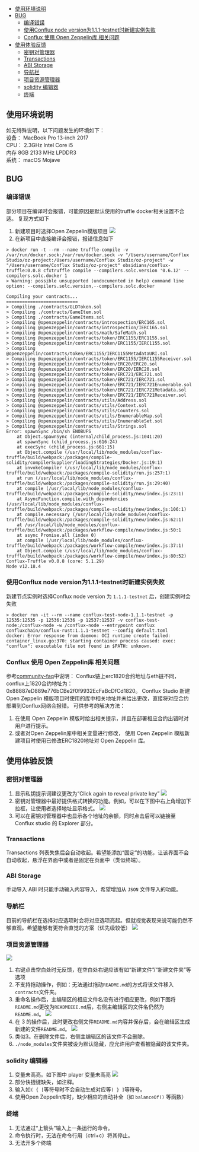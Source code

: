 - [使用环境说明](#使用环境说明)
- [BUG](#bug)
  - [编译错误](#编译错误)
  - [使用Conflux node version为1.1.1-testnet时新建实例失败](#使用conflux-node-version为111-testnet时新建实例失败)
  - [Conflux 使用 Open Zeppelin库 相关问题](#conflux-使用-open-zeppelin库-相关问题)
- [使用体验反馈](#使用体验反馈)
  - [密钥对管理器](#密钥对管理器)
  - [Transactions](#transactions)
  - [ABI Storage](#abi-storage)
  - [导航栏](#导航栏)
  - [项目资源管理器](#项目资源管理器)
  - [solidity 编辑器](#solidity-编辑器)
  - [终端](#终端)
## 使用环境说明
如无特殊说明，以下问题发生的环境如下：  
设备： MacBook Pro 13-inch 2017  
CPU： 2.3GHz Intel Core i5  
内存 8GB 2133 MHz LPDDR3  
系统： macOS Mojave  


## BUG
### 编译错误
部分项目在编译时会报错，可能原因是默认使用的truffle docker相关设置不合适。
复现方式如下
1. 新建项目时选择Open Zeppelin模版项目
    ![](2021-04-13-11-43-55.png)
2. 在新项目中直接编译会报错，报错信息如下
``` shell
> docker run -t --rm --name truffle-compile -v /var/run/docker.sock:/var/run/docker.sock -v "/Users/username/Conflux Studio/oz-project:/Users/username/Conflux Studio/oz-project" -w "/Users/username/Conflux Studio/oz-project" obsidians/conflux-truffle:0.0.8 cfxtruffle compile --compilers.solc.version '0.6.12' --compilers.solc.docker 1
> Warning: possible unsupported (undocumented in help) command line option: --compilers.solc.version,--compilers.solc.docker

Compiling your contracts...
===========================
> Compiling ./contracts/GLDToken.sol
> Compiling ./contracts/GameItem.sol
> Compiling ./contracts/GameItems.sol
> Compiling @openzeppelin/contracts/introspection/ERC165.sol
> Compiling @openzeppelin/contracts/introspection/IERC165.sol
> Compiling @openzeppelin/contracts/math/SafeMath.sol
> Compiling @openzeppelin/contracts/token/ERC1155/ERC1155.sol
> Compiling @openzeppelin/contracts/token/ERC1155/IERC1155.sol
> Compiling @openzeppelin/contracts/token/ERC1155/IERC1155MetadataURI.sol
> Compiling @openzeppelin/contracts/token/ERC1155/IERC1155Receiver.sol
> Compiling @openzeppelin/contracts/token/ERC20/ERC20.sol
> Compiling @openzeppelin/contracts/token/ERC20/IERC20.sol
> Compiling @openzeppelin/contracts/token/ERC721/ERC721.sol
> Compiling @openzeppelin/contracts/token/ERC721/IERC721.sol
> Compiling @openzeppelin/contracts/token/ERC721/IERC721Enumerable.sol
> Compiling @openzeppelin/contracts/token/ERC721/IERC721Metadata.sol
> Compiling @openzeppelin/contracts/token/ERC721/IERC721Receiver.sol
> Compiling @openzeppelin/contracts/utils/Address.sol
> Compiling @openzeppelin/contracts/utils/Context.sol
> Compiling @openzeppelin/contracts/utils/Counters.sol
> Compiling @openzeppelin/contracts/utils/EnumerableMap.sol
> Compiling @openzeppelin/contracts/utils/EnumerableSet.sol
> Compiling @openzeppelin/contracts/utils/Strings.sol
Error: spawnSync /bin/sh ENOBUFS
    at Object.spawnSync (internal/child_process.js:1041:20)
    at spawnSync (child_process.js:616:24)
    at execSync (child_process.js:661:15)
    at Object.compile (/usr/local/lib/node_modules/conflux-truffle/build/webpack:/packages/compile-solidity/compilerSupplier/loadingStrategies/Docker.js:19:1)
    at invokeCompiler (/usr/local/lib/node_modules/conflux-truffle/build/webpack:/packages/compile-solidity/run.js:257:1)
    at run (/usr/local/lib/node_modules/conflux-truffle/build/webpack:/packages/compile-solidity/run.js:29:40)
    at compile (/usr/local/lib/node_modules/conflux-truffle/build/webpack:/packages/compile-solidity/new/index.js:23:1)
    at AsyncFunction.compile.with_dependencies (/usr/local/lib/node_modules/conflux-truffle/build/webpack:/packages/compile-solidity/new/index.js:106:1)
    at compile.necessary (/usr/local/lib/node_modules/conflux-truffle/build/webpack:/packages/compile-solidity/new/index.js:62:1)
    at /usr/local/lib/node_modules/conflux-truffle/build/webpack:/packages/workflow-compile/new/index.js:50:1
    at async Promise.all (index 0)
    at compile (/usr/local/lib/node_modules/conflux-truffle/build/webpack:/packages/workflow-compile/new/index.js:37:1)
    at Object.compile (/usr/local/lib/node_modules/conflux-truffle/build/webpack:/packages/workflow-compile/new/index.js:80:52)
Conflux-Truffle v0.0.8 (core: 5.1.29)
Node v12.18.4
```
### 使用Conflux node version为1.1.1-testnet时新建实例失败
新建节点实例时选择Conflux node version 为 `1.1.1-testnet` 后，创建实例时会失败
``` shell
> docker run -it --rm --name conflux-test-node-1.1.1-testnet -p 12535:12535 -p 12536:12536 -p 12537:12537 -v conflux-test-node:/conflux-node -w /conflux-node --entrypoint conflux confluxchain/conflux-rust:1.1.1-testnet --config default.toml
docker: Error response from daemon: OCI runtime create failed: container_linux.go:370: starting container process caused: exec: "conflux": executable file not found in $PATH: unknown.
```

### Conflux 使用 Open Zeppelin库 相关问题
参考[community-faq](https://github.com/conflux-fans/conflux-faqs/blob/main/community-faq.md#conflux%E6%94%AF%E6%8C%81openzepplin%E8%BF%99%E4%B8%AA%E4%BB%A5%E5%A4%AA%E5%9D%8A%E5%BA%93%E5%90%97)中说明： Conflux链上erc1820合约地址与eth链不同，conflux上1820合约地址为：0x88887eD889e776bCBe2f0f9932EcFaBcDfCd1820。 Conflux Studio 新建 Open Zeppelin 模版项目时使用的库中相关地址并未给出更改，直接将对应合约部署到Conflux网络会报错。
可供参考的解决方法：
1.  在使用 Open Zeppelin 模版时给出相关提示，并且在部署相应合约出错时对用户进行提示。
2.  或者对Open Zeppelin库中相关变量进行修改， 使用 Open Zeppelin 模版新建项目时使用已修改ERC1820地址对 Open Zeppelin 库。



## 使用体验反馈
### 密钥对管理器
1. 显示私钥提示词建议更改为“Click again to reveal private key”
    ![](2021-04-13-14-06-15.png)
2. 密钥对管理器中最好提供格式转换的功能。例如，可以在下图中右上角增加下拉框，让使用者选择地址显示格式。
    ![](2021-04-13-14-15-12.png)
3. 可以在密钥对管理器中也显示各个地址的余额，同时点击后可以链接至 Conflux studio 的 Explorer 部分。

### Transactions
Transactions 列表失焦后会自动收起。希望能添加“固定”的功能，让该界面不会自动收起，悬浮在界面中或者是固定在页面中（类似终端）。

### ABI Storage
手动导入 ABI 时只能手动输入内容导入，希望增加从 `JSON` 文件导入的功能。

### 导航栏
目前的导航栏在选择对应选项时会将对应选项亮起。但就视觉表现来说可能仍然不够直观。希望能够有更符合直觉的方案（优先级较低）
![](2021-04-13-16-07-12.png)

### 项目资源管理器
![](2021-04-13-14-38-13.png)
1. 右键点击空白处时无反馈，在空白处右键应该有如“新建文件”/“新建文件夹”等选项
2. 不支持拖动操作，例如：无法通过拖动`README.md`的方式将该文件移入`contracts`文件夹。
3. 重命名操作后，主编辑区的相应文件名没有进行相应更改，例如下图将`README.md`更改为`READMEEEE.md`后，右侧主编辑区的文件名仍然为`README.md`。
    ![](2021-04-13-15-09-36.png)
4. 在 3 的操作后，此时更改右侧文件`README.md`内容并保存后，会在编辑区生成新建的文件`README.md`。
![](2021-04-13-15-14-08.png)
5. 类似3。在删除文件后，右侧主编辑区的该文件不会删除。
6. `./node_modules`文件夹被设为默认隐藏，应允许用户查看被隐藏的该文件夹。

### solidity 编辑器
1. 变量未高亮。如下图中 player 变量未高亮
   ![](2021-04-13-15-33-01.png)
2. 部分快捷键缺失，如注释。
3. 输入如` ( { [ `等符号时不会自动生成对应等` ) } ] `等符号。
4. 使用Open Zeppelin库时，缺少相应的自动补全（如 `balanceOf()` 等函数）

### 终端
1. 无法通过“上箭头”输入上一条运行的命令。
2. 命令执行时，无法在命令行用（ctrl+c）将其停止。
3. 无法开多个终端

